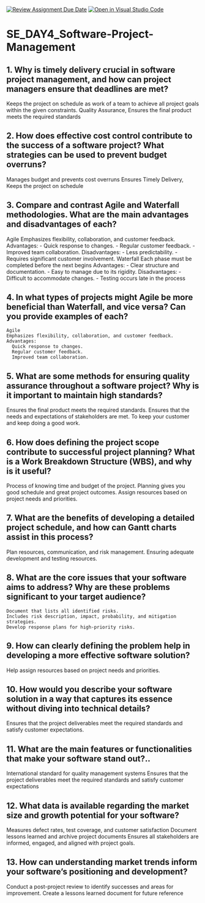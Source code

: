 [![Review Assignment Due Date](https://classroom.github.com/assets/deadline-readme-button-22041afd0340ce965d47ae6ef1cefeee28c7c493a6346c4f15d667ab976d596c.svg)](https://classroom.github.com/a/9pw6JKcu)
[![Open in Visual Studio Code](https://classroom.github.com/assets/open-in-vscode-2e0aaae1b6195c2367325f4f02e2d04e9abb55f0b24a779b69b11b9e10269abc.svg)](https://classroom.github.com/online_ide?assignment_repo_id=18879075&assignment_repo_type=AssignmentRepo)
# SE_DAY4_Software-Project-Management
## 1. Why is timely delivery crucial in software project management, and how can project managers ensure that deadlines are met?
  Keeps the project on schedule as work of a team to achieve all project goals within the given constraints. 
  Quality Assurance, Ensures the final product meets the required standards


## 2. How does effective cost control contribute to the success of a software project? What strategies can be used to prevent budget overruns?

  Manages budget and prevents cost overruns
  Ensures Timely Delivery, Keeps the project on schedule

## 3. Compare and contrast Agile and Waterfall methodologies. What are the main advantages and disadvantages of each?

Agile
Emphasizes flexibility, collaboration, and customer feedback.
Advantages:
    - Quick response to changes.
    - Regular customer feedback.
    - Improved team collaboration.
Disadvantages:
    - Less predictability.
    - Requires significant customer involvement.
	Waterfall
	Each phase must be completed before the next begins
	Advantages:
   	 - Clear structure and documentation.
   	 - Easy to manage due to its rigidity.
 Disadvantages:
   	- Difficult to accommodate changes.
   	 - Testing occurs late in the process

## 4. In what types of projects might Agile be more beneficial than Waterfall, and vice versa? Can you provide examples of each?

    Agile
    Emphasizes flexibility, collaboration, and customer feedback.
    Advantages:
      Quick response to changes.
      Regular customer feedback.
      Improved team collaboration.

## 5. What are some methods for ensuring quality assurance throughout a software project? Why is it important to maintain high standards?

  Ensures the final product meets the required standards.
  Ensures that the needs and expectations of stakeholders are met.
  To keep your customer and keep doing a good work.

## 6. How does defining the project scope contribute to successful project planning? What is a Work Breakdown Structure (WBS), and why is it useful?
  Process of knowing time and budget of the project. 
  Planning gives you good schedule and great project outcomes.
  Assign resources based on project needs and priorities.

## 7. What are the benefits of developing a detailed project schedule, and how can Gantt charts assist in this process?
  Plan resources, communication, and risk management.
  Ensuring adequate development and testing resources.


## 8. What are the core issues that your software aims to address? Why are these problems significant to your target audience?
    Document that lists all identified risks.
    Includes risk description, impact, probability, and mitigation strategies.
    Develop response plans for high-priority risks.

## 9. How can clearly defining the problem help in developing a more effective software solution?
  Help assign resources based on project needs and priorities.

## 10. How would you describe your software solution in a way that captures its essence without diving into technical details?
  Ensures that the project deliverables meet the required standards and satisfy customer expectations.

## 11. What are the main features or functionalities that make your software stand out?..

  International standard for quality management systems
  Ensures that the project deliverables meet the required standards and satisfy customer expectations

## 12. What data is available regarding the market size and growth potential for your software?
  Measures defect rates, test coverage, and customer satisfaction
  Document lessons learned and archive project documents
  Ensures all stakeholders are informed, engaged, and aligned with project goals.


## 13. How can understanding market trends inform your software’s positioning and development?
  Conduct a post-project review to identify successes and areas for improvement.
  Create a lessons learned document for future reference


